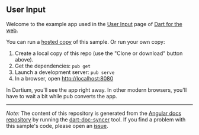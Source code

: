 ## User Input

Welcome to the example app used in the
[User Input](https://webdev.dartlang.org/angular/guide/user-input) page
of [Dart for the web](https://webdev.dartlang.org).

You can run a [hosted copy](https://webdev.dartlang.org/examples/user-input) of this
sample. Or run your own copy:

1. Create a local copy of this repo (use the "Clone or download" button above).
2. Get the dependencies: `pub get`
3. Launch a development server: `pub serve`
4. In a browser, open [http://localhost:8080](http://localhost:8080)

In Dartium, you'll see the app right away. In other modern browsers,
you'll have to wait a bit while pub converts the app.

---

*Note:* The content of this repository is generated from the
[Angular docs repository][docs repo] by running the
[dart-doc-syncer](//github.com/dart-lang/dart-doc-syncer) tool.
If you find a problem with this sample's code, please open an [issue][].

[docs repo]: //github.com/dart-lang/site-webdev/tree/4.x/examples/ng/doc/user-input
[issue]: //github.com/dart-lang/site-webdev/issues/new?title=[4.x]%20examples/ng/doc/user-input
